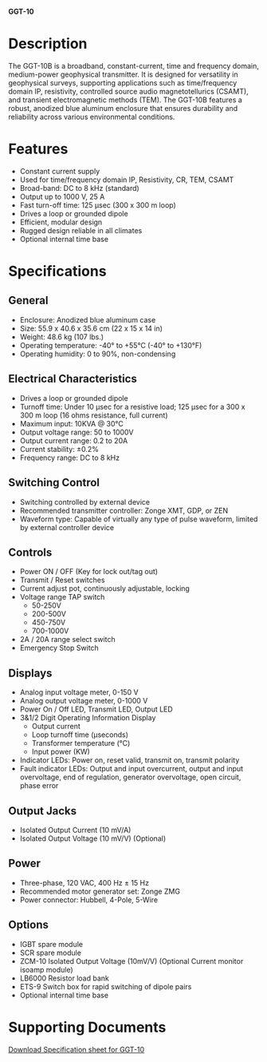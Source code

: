 **GGT-10**

# Description

The GGT-10B is a broadband, constant-current, time and frequency domain, medium-power geophysical transmitter. It is designed for versatility in geophysical surveys, supporting applications such as time/frequency domain IP, resistivity, controlled source audio magnetotellurics (CSAMT), and transient electromagnetic methods (TEM). The GGT-10B features a robust, anodized blue aluminum enclosure that ensures durability and reliability across various environmental conditions.

# Features

- Constant current supply
- Used for time/frequency domain IP, Resistivity, CR, TEM, CSAMT
- Broad-band: DC to 8 kHz (standard)
- Output up to 1000 V, 25 A
- Fast turn-off time: 125 µsec (300 x 300 m loop)
- Drives a loop or grounded dipole
- Efficient, modular design
- Rugged design reliable in all climates
- Optional internal time base

# Specifications

## General
- Enclosure: Anodized blue aluminum case
- Size: 55.9 x 40.6 x 35.6 cm (22 x 15 x 14 in)
- Weight: 48.6 kg (107 lbs.)
- Operating temperature: -40° to +55°C (-40° to +130°F)
- Operating humidity: 0 to 90%, non-condensing

## Electrical Characteristics
- Drives a loop or grounded dipole
- Turnoff time: Under 10 µsec for a resistive load; 125 µsec for a 300 x 300 m loop (16 ohms resistance, full current)
- Maximum input: 10KVA @ 30°C
- Output voltage range: 50 to 1000V
- Output current range: 0.2 to 20A
- Current stability: ±0.2%
- Frequency range: DC to 8 kHz

## Switching Control
- Switching controlled by external device
- Recommended transmitter controller: Zonge XMT, GDP, or ZEN
- Waveform type: Capable of virtually any type of pulse waveform, limited by external controller device

## Controls
- Power ON / OFF (Key for lock out/tag out)
- Transmit / Reset switches
- Current adjust pot, continuously adjustable, locking
- Voltage range TAP switch
  - 50-250V
  - 200-500V
  - 450-750V
  - 700-1000V
- 2A / 20A range select switch
- Emergency Stop Switch

## Displays
- Analog input voltage meter, 0-150 V
- Analog output voltage meter, 0-1000 V
- Power On / Off LED, Transmit LED, Output LED
- 3&1/2 Digit Operating Information Display
  - Output current
  - Loop turnoff time (µseconds)
  - Transformer temperature (°C)
  - Input power (KW)
- Indicator LEDs: Power on, reset valid, transmit on, transmit polarity
- Fault indicator LEDs: Output and input overcurrent, output and input overvoltage, end of regulation, generator overvoltage, open circuit, phase error

## Output Jacks
- Isolated Output Current (10 mV/A)
- Isolated Output Voltage (10 mV/V) (Optional)

## Power
- Three-phase, 120 VAC, 400 Hz ± 15 Hz
- Recommended motor generator set: Zonge ZMG
- Power connector: Hubbell, 4-Pole, 5-Wire

## Options
- IGBT spare module
- SCR spare module
- ZCM-10 Isolated Output Voltage (10mV/V) (Optional Current monitor isoamp module)
- LB6000 Resistor load bank
- ETS-9 Switch box for rapid switching of dipole pairs
- Optional internal time base

# Supporting Documents
[Download Specification sheet for GGT-10](/documents/GGT-10.pdf)
